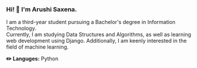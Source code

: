### Hi! 👋 I'm Arushi Saxena.

<!--
**saxena-arushi/saxena-arushi** is a ✨ _special_ ✨ repository because its `README.md` (this file) appears on your GitHub profile.

Here are some ideas to get you started:

- 🔭 I’m currently working on ...
- 🌱 I’m currently learning ...
- 👯 I’m looking to collaborate on ...
- 🤔 I’m looking for help with ...
- 💬 Ask me about ...
- 📫 How to reach me: ...
- 😄 Pronouns: ...
- ⚡ Fun fact: ...
-->

I am a third-year student pursuing a Bachelor's degree in Information Technology.  
Currently, I am studying Data Structures and Algorithms, as well as learning web development using Django. 
Additionally, I am keenly interested in the field of machine learning.  


**✏️ Languges:**
<i class="fab fa-python"></i> Python



